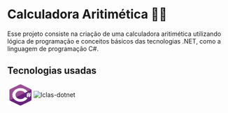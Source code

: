 # Calculadora Aritimética 📱🔢
Esse projeto consiste na criação de uma calculadora aritimética utilizando lógica de programação e conceitos básicos das tecnologias .NET, como a linguagem de programação C#.

## Tecnologias usadas
<img align="center" alt="Iclas-Csharp" height="50" width="60" src="https://raw.githubusercontent.com/devicons/devicon/master/icons/csharp/csharp-original.svg"><img height ="60" width="50" alt="Iclas-dotnet" align="center" src="https://cdn.jsdelivr.net/gh/devicons/devicon@latest/icons/dot-net/dot-net-original-wordmark.svg"/>
